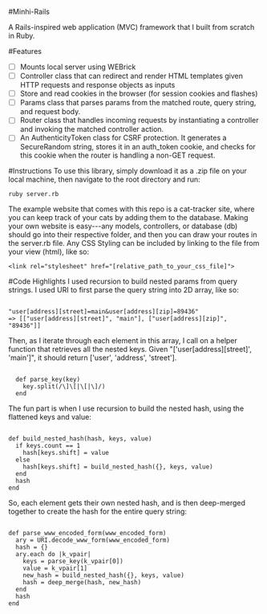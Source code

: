 #Minhi-Rails

A Rails-inspired web application (MVC) framework that I built from scratch in Ruby.

#Features
- [ ] Mounts local server using WEBrick
- [ ] Controller class that can redirect and render HTML templates given HTTP requests and response objects as inputs
- [ ] Store and read cookies in the browser (for session cookies and flashes)
- [ ] Params class that parses params from the matched route, query string, and request body.
- [ ] Router class that handles incoming requests by instantiating a controller and invoking the matched controller action.
- [ ] An AuthenticityToken class for CSRF protection.  It generates a SecureRandom string, stores it in an auth_token cookie, and checks for this cookie when the router is handling a non-GET request.

#Instructions
To use this library, simply download it as a .zip file on your local machine, then navigate to the
root directory and run:

`ruby server.rb`

The example website that comes with this repo is a cat-tracker site, where you can keep track
of your cats by adding them to the database. Making your own website is easy---any models, controllers, or database (db) should go into their respective folder, and then you can draw your routes in the server.rb file.
Any CSS Styling can be included by linking to the file from your view (html), like so:

`<link rel="stylesheet" href="[relative_path_to_your_css_file]">`


#Code Highlights
I used recursion to build nested params from query strings. I used URI to first parse
the query string into 2D array, like so:

<pre><code>
"user[address][street]=main&user[address][zip]=89436"
=> [["user[address][street]", "main"], ["user[address][zip]", "89436"]]
</code></pre>

Then, as I iterate through each element in this array,
I call on a helper function that retrieves all the nested keys.
Given "['user[address][street]', 'main']", it
should return ['user', 'address', 'street'].

<pre><code>
  def parse_key(key)
    key.split(/\]\[|\[|\]/)
  end
</code></pre>

The fun part is when I use recursion to build the nested hash,
using the flattened keys and value:

<pre><code>
def build_nested_hash(hash, keys, value)
  if keys.count == 1
    hash[keys.shift] = value
  else
    hash[keys.shift] = build_nested_hash({}, keys, value)
  end
  hash
end
</code></pre>

So, each element gets their own nested hash, and is then deep-merged together
to create the hash for the entire query string:

<pre><code>
def parse_www_encoded_form(www_encoded_form)
  ary = URI.decode_www_form(www_encoded_form)
  hash = {}
  ary.each do |k_vpair|
    keys = parse_key(k_vpair[0])
    value = k_vpair[1]
    new_hash = build_nested_hash({}, keys, value)
    hash = deep_merge(hash, new_hash)
  end
  hash
end
</code></pre>

